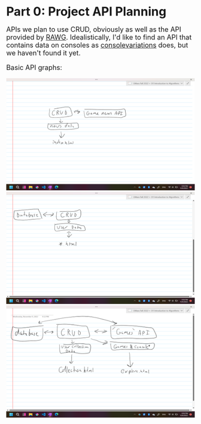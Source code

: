 **<font size="6"> 
   Part 0: Project API Planning
</font>**
<font size="4" >
   
   APIs we plan to use CRUD, obviously as well as the API provided by <a href="https://rawg.io/apidocs">RAWG</a>. Idealistically, I'd like to find an API that contains data on consoles as <a href="consolevariations.com">consolevariations</a> does, but we haven't found it yet. 
   
  Basic API graphs:
   
  <img src="img/md2-1.png" style="height:300px;width:600px">
  
  <img src="img/md2-2.png" style="height:300px;width:600px">
  
  <img src="img/md2-3.png" style="height:300px;width:600px">
